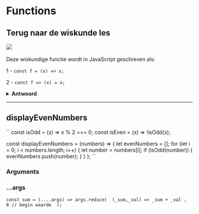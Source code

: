 # Functions

## Terug naar de wiskunde les

![](https://www.basic-mathematics.com/images/graph-of-linear-parent-function.jpg)
``
``

Deze wiskundige functie wordt in JavaScript geschreven als:

1 -
``
    const f = (x) => x;
``

2 -
``
    const f => (x) = x;
``

<details><summary><b>Antwoord</b></summary>
<p>

#### Antwoord: 1

const fr = (x) => {
  return x;
};
// oude notatie:
function f(x) {
  return x;
}

</p>
</details>

<hr>

## displayEvenNumbers

``
const isOdd = (x) => x % 2 === 0;
const isEven = (x) => !isOdd(x);

const displayEvenNumbers = (numbers) => {
  let evenNumbers = [];
  for (let i = 0; i < numbers.length; i++) {
    let number = numbers[i];
    if (isOdd(number)) {
      evenNumbers.push(number);
    }
  }
};
``

### Arguments


### ...args

``
const sum = (....args) => args.reduce( 
                                       (_sum,_val) => _sum + _val , 
                                       0 // begin waarde 
                                    );
``


